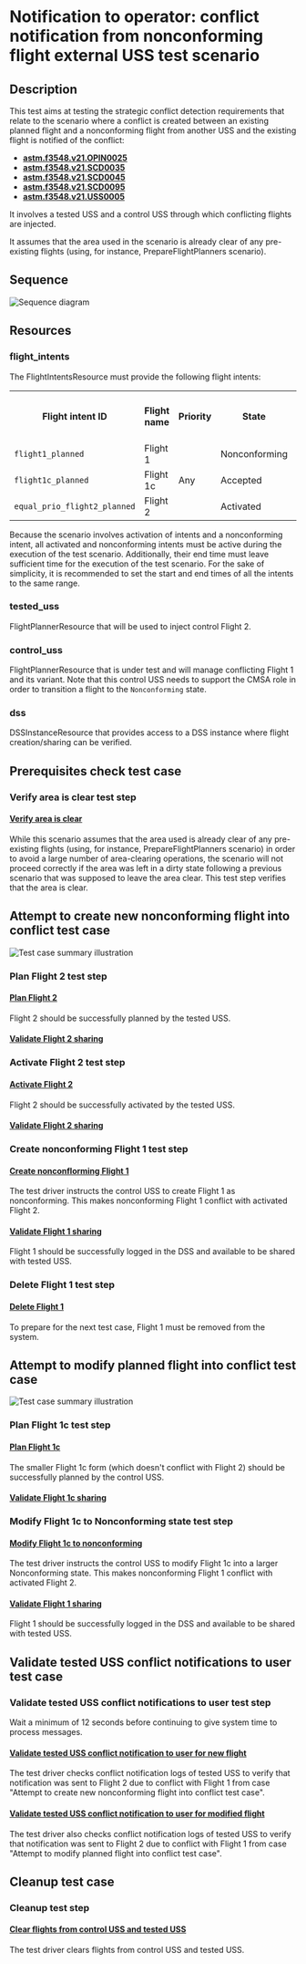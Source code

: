 # Notification to operator: conflict notification from nonconforming flight external USS test scenario


## Description
This test aims at testing the strategic conflict detection requirements that relate to the scenario where a conflict is created 
between an existing planned flight and a nonconforming flight from another USS and the existing flight is notified of the conflict:
- **[astm.f3548.v21.OPIN0025](../../../../requirements/astm/f3548/v21.md)**
- **[astm.f3548.v21.SCD0035](../../../../requirements/astm/f3548/v21.md)**
- **[astm.f3548.v21.SCD0045](../../../../requirements/astm/f3548/v21.md)**
- **[astm.f3548.v21.SCD0095](../../../../requirements/astm/f3548/v21.md)**
- **[astm.f3548.v21.USS0005](../../../../requirements/astm/f3548/v21.md)**

It involves a tested USS and a control USS through which conflicting flights are injected.

It assumes that the area used in the scenario is already clear of any pre-existing flights (using, for instance, PrepareFlightPlanners scenario).

## Sequence

![Sequence diagram](assets/SCD95_external_with_nonconforming.png)

## Resources
### flight_intents
The FlightIntentsResource must provide the following flight intents:


<table>
  <tr>
    <th>Flight intent ID</th>
    <th>Flight name</th>
    <th>Priority</th>
    <th>State</th><!-- TODO: Update with usage_state and uas_state when new flight planning API is adopted -->
    <th>Must conflict with</th>
    <th>Must not conflict with</th>
  </tr>
  <tr>
    <td><code>flight1_planned</code></td>
    <td>Flight 1</td>
    <td rowspan="3">Any</td>
    <td>Nonconforming</td>
    <td>Flight 2</td>
    <td>N/A</td>
  </tr>
  <tr>
    <td><code>flight1c_planned</code></td>
    <td>Flight 1c</td>
    <td>Accepted</td>
    <td>N/A</td>
    <td>Flight 2</td>
  </tr>
  <tr>
    <td><code>equal_prio_flight2_planned</code></td>
    <td>Flight 2</td>
    <td>Activated</td>
    <td>Flight 1</td>
    <td>Flight 1c</td>
  </tr>
</table>

Because the scenario involves activation of intents and a nonconforming intent, all activated and nonconforming intents must be active during the execution of the
test scenario. Additionally, their end time must leave sufficient time for the execution of the test scenario. For the
sake of simplicity, it is recommended to set the start and end times of all the intents to the same range.

### tested_uss
FlightPlannerResource that will be used to inject control Flight 2. 

### control_uss
FlightPlannerResource that is under test and will manage conflicting Flight 1 and its variant. Note that this control USS needs to support the
CMSA role in order to transition a flight to the `Nonconforming` state.

### dss
DSSInstanceResource that provides access to a DSS instance where flight creation/sharing can be verified.


## Prerequisites check test case

### Verify area is clear test step

#### [Verify area is clear](../clear_area_validation.md)
While this scenario assumes that the area used is already clear of any pre-existing flights (using, for instance, PrepareFlightPlanners scenario) in order to avoid a large number of area-clearing operations, the scenario will not proceed correctly if the area was left in a dirty state following a previous scenario that was supposed to leave the area clear.  This test step verifies that the area is clear.


## Attempt to create new nonconforming flight into conflict test case
![Test case summary illustration](../nominal_planning/conflict_equal_priority_not_permitted/assets/attempt_to_plan_flight_into_conflict.svg)

### Plan Flight 2 test step

#### [Plan Flight 2](../../../flight_planning/plan_flight_intent.md)
Flight 2 should be successfully planned by the tested USS.

#### [Validate Flight 2 sharing](../validate_shared_operational_intent.md)

### Activate Flight 2 test step

#### [Activate Flight 2](../../../flight_planning/activate_flight_intent.md)
Flight 2 should be successfully activated by the tested USS.

#### [Validate Flight 2 sharing](../validate_shared_operational_intent.md)

### Create nonconforming Flight 1 test step
#### [Create nonconflorming Flight 1](test_steps/create_nonconforming_flight.md)
The test driver instructs the control USS to create Flight 1 as nonconforming. This makes nonconforming Flight 1 conflict with activated Flight 2.

#### [Validate Flight 1 sharing](../validate_shared_operational_intent.md)
Flight 1 should be successfully logged in the DSS and available to be shared with tested USS.

### Delete Flight 1 test step

#### [Delete Flight 1](../../../flight_planning/delete_flight_intent.md)
To prepare for the next test case, Flight 1 must be removed from the system.


## Attempt to modify planned flight into conflict test case
![Test case summary illustration](../nominal_planning/conflict_equal_priority_not_permitted/assets/attempt_to_modify_planned_flight_into_conflict.svg)

### Plan Flight 1c test step

#### [Plan Flight 1c](../../../flight_planning/plan_flight_intent.md)
The smaller Flight 1c form (which doesn't conflict with Flight 2) should be successfully planned by the control USS.

#### [Validate Flight 1c sharing](../validate_shared_operational_intent.md)

### Modify Flight 1c to Nonconforming state test step

#### [Modify Flight 1c to nonconforming](test_steps/modify_flight_to_nonconforming.md)
The test driver instructs the control USS to modify Flight 1c into a larger Nonconforming state. This makes nonconforming Flight 1 conflict with activated Flight 2.

#### [Validate Flight 1 sharing](../validate_shared_operational_intent.md)
Flight 1 should be successfully logged in the DSS and available to be shared with tested USS.

## Validate tested USS conflict notifications to user test case

### Validate tested USS conflict notifications to user test step

Wait a minimum of 12 seconds before continuing to give system time to process messages.

#### [Validate tested USS conflict notification to user for new flight](test_steps/validate_user_conflict_notification_from_other_flight.md)
The test driver checks conflict notification logs of tested USS to verify that notification was sent to Flight 2 due to conflict with Flight 1 from case "Attempt to create new nonconforming flight into conflict test case".

#### [Validate tested USS conflict notification to user for modified flight](test_steps/validate_user_conflict_notification_from_other_flight.md)
The test driver also checks conflict notification logs of tested USS to verify that notification was sent to Flight 2 due to conflict with Flight 1 from case "Attempt to modify planned flight into conflict test case".


## Cleanup test case

### Cleanup test step

#### [Clear flights from control USS and tested USS](test_steps/clear_flights.md)
The test driver clears flights from control USS and tested USS.
